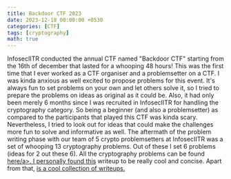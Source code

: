 ```yaml
---
title: Backdoor CTF 2023 
date: 2023-12-18 00:00:00 +0530
categories: [CTF]
tags: [cryptography]
math: true
---
```

InfosecIITR conducted the annual CTF named "Backdoor CTF" starting from the 16th of december that lasted for a whooping 48 hours! This was the first time that I ever worked as a CTF organiser and a problemsetter on a CTF. I was kinda anxious as well excited to propose problems for this event. It's always fun to set problems on your own and let others solve it, so I tried to prepare the problems on ideas as original as it could be. Also, it had only been merely 6 months since I was recruited in InfosecIITR for handling the cryptography category. So being a beginner (and also a problemsetter) as compared to the participants that played this CTF was kinda scary. Nevertheless, I tried to look out for ideas that could make the challenges more fun to solve and informative as well. The aftermath of the problem writing phase with our team of 5 crypto problemsetters at InfosecIITR was a set of whooping 13 cryptography problems. Out of these I set 6 problems (ideas for 2 out these 6). All the cryptography problems can be found <a href="https://github.com/MmukulKhedekar/BackdoorCTF2023-Crypto">here/a>. I personally found <a href="https://connor-mccartney.github.io/cryptography/other/BackdoorCTF-2023-writeups">this</a> writeup to be really cool and concise. Apart from that, <a href="https://ctfwriteups.org/ctfs/658035f233b399e7fe20f655/edit"> is a cool collection of writeups. 
